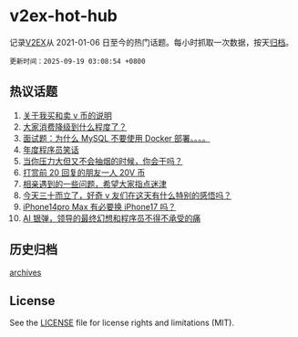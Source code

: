 # v2ex-hot-hub

 记录[V2EX](https://www.v2ex.com/)从 2021-01-06 日至今的热门话题。每小时抓取一次数据，按天[归档](archives)。

`更新时间：2025-09-19 03:08:54 +0800`

## 热议话题

1. [关于我买和卖 v 币的说明](https://www.v2ex.com/t/1160134)
1. [大家消费降级到什么程度了？](https://www.v2ex.com/t/1160070)
1. [面试题：为什么 MySQL 不要使用 Docker 部署。。。。](https://www.v2ex.com/t/1160112)
1. [年度程序员笑话](https://www.v2ex.com/t/1160205)
1. [当你压力大但又不会抽烟的时候，你会干吗？](https://www.v2ex.com/t/1160175)
1. [打赏前 20 回复的朋友一人 20V 币](https://www.v2ex.com/t/1160215)
1. [相亲遇到的一些问题，希望大家指点迷津](https://www.v2ex.com/t/1160089)
1. [今天三十而立了，好奇 v 友们在这天有什么特别的感悟吗？](https://www.v2ex.com/t/1160102)
1. [iPhone14pro Max 有必要换 iPhone17 吗？](https://www.v2ex.com/t/1160081)
1. [AI 银弹，领导的最终幻想和程序员不得不承受的痛](https://www.v2ex.com/t/1160144)

## 历史归档

[archives](archives)

## License

See the [LICENSE](LICENSE) file for license rights and limitations (MIT).
